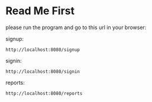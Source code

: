 # Read Me First

please run the program and go to this url in your browser:

signup:

`http://localhost:8080/signup`

signin:

`http://localhost:8080/signin`

reports:

`http://localhost:8080/reports`